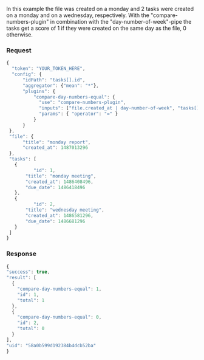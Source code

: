 In this example the file was created on a monday and 2 tasks were created on a monday and on a wednesday, respectively. With the "compare-numbers-plugin" in combination with the "day-number-of-week"-pipe the tasks get a score of 1 if they were created on the same day as the file, 0 otherwise.

### Request

  ```javascript
  {
    "token": "YOUR_TOKEN_HERE",
    "config": {
    	"idPath": "tasks[].id",
	   	"aggregator": {"mean": "*"},
	   	"plugins": {
		    "compare-day-numbers-equal": {
		      "use": "compare-numbers-plugin",
		      "inputs": ["file.created_at | day-number-of-week", "tasks[].created_at | day-number-of-week"],
		      "params": { "operator": "=" }
		    }
		}
   },
   "file": {
     	"title": "monday report",
    	"created_at": 1487013296
   },
   "tasks": [
     {
	    	"id": 1,
	     "title": "monday meeting",
	     "created_at": 1486408496,
	  	 "due_date": 1486418496
     },
     {
	    	"id": 2,
	     "title": "wednesday meeting",
	     "created_at": 1486581296,
	  	 "due_date": 1486681296
     }
   ]
}
  ```

### Response

  ```javascript
  {
  "success": true,
  "result": [
    {
      "compare-day-numbers-equal": 1,
      "id": 1,
      "total": 1
    },
    {
      "compare-day-numbers-equal": 0,
      "id": 2,
      "total": 0
    }
  ],
  "uid": "58a0b599d192384b4dcb52ba"
}
  ```
